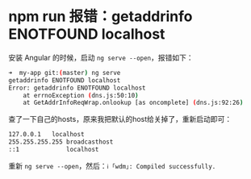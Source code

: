 # npm run 报错：getaddrinfo ENOTFOUND localhost


安装 Angular 的时候，启动 `ng serve --open`，报错如下：
```bash
➜  my-app git:(master) ng serve
getaddrinfo ENOTFOUND localhost
Error: getaddrinfo ENOTFOUND localhost
    at errnoException (dns.js:50:10)
    at GetAddrInfoReqWrap.onlookup [as oncomplete] (dns.js:92:26)
```

查了一下自己的hosts，原来我把默认的host给关掉了，重新启动即可：

```bash
127.0.0.1	localhost
255.255.255.255	broadcasthost
::1             localhost
```

重新 `ng serve --open`，然后：`ℹ ｢wdm｣: Compiled successfully.`
